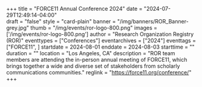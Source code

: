 +++
title = "FORCE11 Annual Conference 2024" 
date = "2024-07-29T12:49:14-04:00"  
draft = "false" 
style = "card-plain" 
banner = "/img/banners/ROR_Banner-grey.jpg" 
thumb = "/img/events/ror-logo-800.png" 
images = ['/img/events/ror-logo-800.png']
author = "Research Organization Registry (ROR)" 
eventtypes = ["Conferences"]
eventarchives = ["2024"]
eventtags = ["FORCE11", ]
startdate = 2024-08-01
enddate = 2024-08-03
starttime = ""
duration = ""
location = "Los Angeles, CA"
description = "ROR team members are attending the in-person annual meeting of FORCE11, which brings together a wide and diverse set of stakeholders from scholarly communications communities."
reglink = "https://force11.org/conference/"
+++


<!-- Post-event content template

## Materials 

- [Slides from event]()

<iframe src=""></iframe>

---

## Recording 

{{< youtube id="XXX" >}}

--- 

--> 

